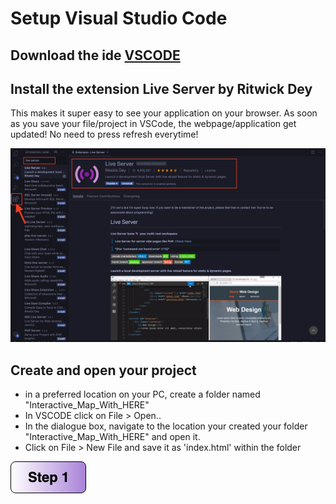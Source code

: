# Setup Visual Studio Code

## Download the ide [VSCODE](https://code.visualstudio.com/download)
## Install the extension Live Server by Ritwick Dey
This makes it super easy to see your application on your browser. As soon as you save your file/project in VSCode, the webpage/application get updated! No need to press refresh everytime!

![Live Server Extension](img/live_server.png) 

## Create and open your project
- in a preferred location on your PC, create a folder named "Interactive_Map_With_HERE"
- In VSCODE click on File > Open.. 
- In the dialogue box, navigate to the location your created your folder "Interactive_Map_With_HERE" and open it.
- Click on File > New File and save it as 'index.html' within the folder

[![Foo](/img/s1.png)](/Step1.md)
